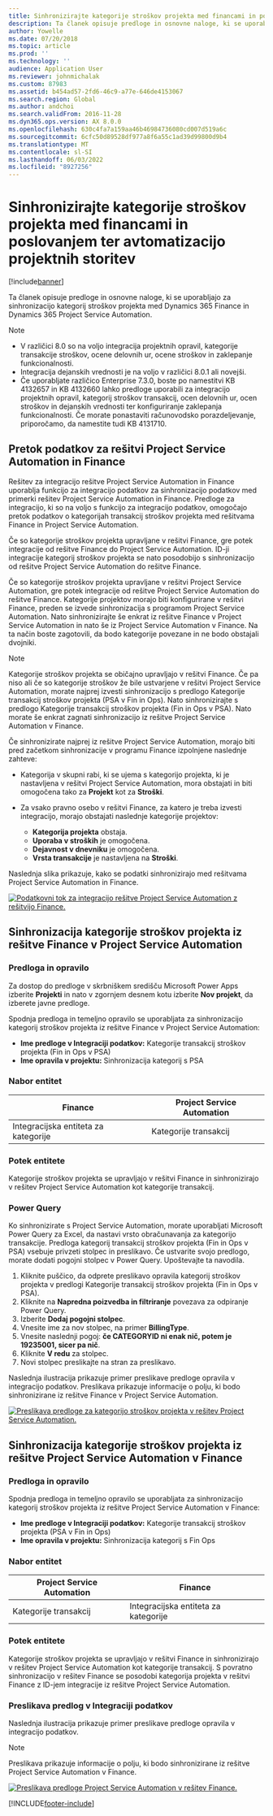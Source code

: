 ```yaml
---
title: Sinhronizirajte kategorije stroškov projekta med financami in poslovanjem ter avtomatizacijo projektnih storitev
description: Ta članek opisuje predloge in osnovne naloge, ki se uporabljajo za sinhronizacijo kategorij stroškov projekta med njimi Microsoft Dynamics 365 Finance in Dynamics 365 Project Service Automation.
author: Yowelle
ms.date: 07/20/2018
ms.topic: article
ms.prod: ''
ms.technology: ''
audience: Application User
ms.reviewer: johnmichalak
ms.custom: 87983
ms.assetid: b454ad57-2fd6-46c9-a77e-646de4153067
ms.search.region: Global
ms.author: andchoi
ms.search.validFrom: 2016-11-28
ms.dyn365.ops.version: AX 8.0.0
ms.openlocfilehash: 630c4fa7a159aa46b46984736080cd007d519a6c
ms.sourcegitcommit: 6cfc50d89528df977a8f6a55c1ad39d99800d9b4
ms.translationtype: MT
ms.contentlocale: sl-SI
ms.lasthandoff: 06/03/2022
ms.locfileid: "8927256"
---
```

# <a name="synchronize-project-expense-categories-between-finance-and-operations-and-project-service-automation"></a>Sinhronizirajte kategorije stroškov projekta med financami in poslovanjem ter avtomatizacijo projektnih storitev

[!include[banner](../includes/banner.md)]

Ta članek opisuje predloge in osnovne naloge, ki se uporabljajo za sinhronizacijo kategorij stroškov projekta med Dynamics 365 Finance in Dynamics 365 Project Service Automation.

> [!NOTE]
> - V različici 8.0 so na voljo integracija projektnih opravil, kategorije transakcije stroškov, ocene delovnih ur, ocene stroškov in zaklepanje funkcionalnosti.
> - Integracija dejanskih vrednosti je na voljo v različici 8.0.1 ali novejši.
> - Če uporabljate različico Enterprise 7.3.0, boste po namestitvi KB 4132657 in KB 4132660 lahko predloge uporabili za integracijo projektnih opravil, kategorij stroškov transakcij, ocen delovnih ur, ocen stroškov in dejanskih vrednosti ter konfiguriranje zaklepanja funkcionalnosti. Če morate ponastaviti računovodsko porazdeljevanje, priporočamo, da namestite tudi KB 4131710.

## <a name="data-flow-for-project-service-automation-and-finance"></a>Pretok podatkov za rešitvi Project Service Automation in Finance

Rešitev za integracijo rešitve Project Service Automation in Finance uporablja funkcijo za integracijo podatkov za sinhronizacijo podatkov med primerki rešitev Project Service Automation in Finance. Predloge za integracijo, ki so na voljo s funkcijo za integracijo podatkov, omogočajo pretok podatkov o kategorijah transakcij stroškov projekta med rešitvama Finance in Project Service Automation.

Če so kategorije stroškov projekta upravljane v rešitvi Finance, gre potek integracije od rešitve Finance do Project Service Automation. ID-ji integracije kategorij stroškov projekta se nato posodobijo s sinhronizacijo od rešitve Project Service Automation do rešitve Finance.

Če so kategorije stroškov projekta upravljane v rešitvi Project Service Automation, gre potek integracije od rešitve Project Service Automation do rešitve Finance. Kategorije projektov morajo biti konfigurirane v rešitvi Finance, preden se izvede sinhronizacija s programom Project Service Automation. Nato sinhronizirajte še enkrat iz rešitve Finance v Project Service Automation in nato še iz Project Service Automation v Finance. Na ta način boste zagotovili, da bodo kategorije povezane in ne bodo obstajali dvojniki.

> [!NOTE]
> Kategorije stroškov projekta se običajno upravljajo v rešitvi Finance. Če pa niso ali če so kategorije stroškov že bile ustvarjene v rešitvi Project Service Automation, morate najprej izvesti sinhronizacijo s predlogo Kategorije transakcij stroškov projekta (PSA v Fin in Ops). Nato sinhronizirajte s predlogo Kategorije transakcij stroškov projekta (Fin in Ops v PSA). Nato morate še enkrat zagnati sinhronizacijo iz rešitve Project Service Automation v Finance.
>
> Če sinhronizirate najprej iz rešitve Project Service Automation, morajo biti pred začetkom sinhronizacije v programu Finance izpolnjene naslednje zahteve:
>
> - Kategorija v skupni rabi, ki se ujema s kategorijo projekta, ki je nastavljena v rešitvi Project Service Automation, mora obstajati in biti omogočena tako za **Projekt** kot za **Stroški**.
> - Za vsako pravno osebo v rešitvi Finance, za katero je treba izvesti integracijo, morajo obstajati naslednje kategorije projektov:
>
>     - **Kategorija projekta** obstaja. 
>     - **Uporaba v stroških** je omogočena.
>     - **Dejavnost v dnevniku** je omogočena.
>     - **Vrsta transakcije** je nastavljena na **Stroški**.

Naslednja slika prikazuje, kako se podatki sinhronizirajo med rešitvama Project Service Automation in Finance.

[![Podatkovni tok za integracijo rešitve Project Service Automation z rešitvijo Finance.](./media/ProjectExpenseCategoriesFlow.png)](./media/ProjectExpenseCategoriesFlow.png)

## <a name="project-expense-category-synchronization-from-finance-to-project-service-automation"></a>Sinhronizacija kategorije stroškov projekta iz rešitve Finance v Project Service Automation

### <a name="template-and-task"></a>Predloga in opravilo

Za dostop do predloge v skrbniškem središču Microsoft Power Apps izberite **Projekti** in nato v zgornjem desnem kotu izberite **Nov projekt**, da izberete javne predloge.

Spodnja predloga in temeljno opravilo se uporabljata za sinhronizacijo kategorij stroškov projekta iz rešitve Finance v Project Service Automation:

- **Ime predloge v Integraciji podatkov:** Kategorije transakcij stroškov projekta (Fin in Ops v PSA)
- **Ime opravila v projektu:** Sinhronizacija kategorij s PSA

### <a name="entity-set"></a>Nabor entitet

| Finance                           | Project Service Automation |
|-----------------------------------|----------------------------|
| Integracijska entiteta za kategorije | Kategorije transakcij     |

### <a name="entity-flow"></a>Potek entitete

Kategorije stroškov projekta se upravljajo v rešitvi Finance in sinhronizirajo v rešitev Project Service Automation kot kategorije transakcij.

### <a name="power-query"></a>Power Query

Ko sinhronizirate s Project Service Automation, morate uporabljati Microsoft Power Query za Excel, da nastavi vrsto obračunavanja za kategorijo transakcije. Predloga kategorij transakcij stroškov projekta (Fin in Ops v PSA) vsebuje privzeti stolpec in preslikavo. Če ustvarite svojo predlogo, morate dodati pogojni stolpec v Power Query. Upoštevajte ta navodila.

1. Kliknite puščico, da odprete preslikavo opravila kategorij stroškov projekta v predlogi Kategorije transakcij stroškov projekta (Fin in Ops v PSA).
2. Kliknite na **Napredna poizvedba in filtriranje** povezava za odpiranje Power Query.
2. Izberite **Dodaj pogojni stolpec**.
3. Vnesite ime za nov stolpec, na primer **BillingType**.
4. Vnesite naslednji pogoj: **če CATEGORYID ni enak nič, potem je 19235001, sicer pa nič**.
5. Kliknite **V redu** za stolpec.
6. Novi stolpec preslikajte na stran za preslikavo.

Naslednja ilustracija prikazuje primer preslikave predloge opravila v integracijo podatkov. Preslikava prikazuje informacije o polju, ki bodo sinhronizirane iz rešitve Finance v Project Service Automation.

[![Preslikava predloge za kategorijo stroškov projekta v rešitev Project Service Automation.](./media/ProjectExpenseCategoriesToPSAMapping.jpg)](./media/ProjectExpenseCategoriesToPSAMapping.jpg)

## <a name="project-expense-category-synchronization-from-project-service-automation-to-finance"></a>Sinhronizacija kategorije stroškov projekta iz rešitve Project Service Automation v Finance

### <a name="template-and-task"></a>Predloga in opravilo

Spodnja predloga in temeljno opravilo se uporabljata za sinhronizacijo kategorij stroškov projekta iz rešitve Project Service Automation v Finance:

- **Ime predloge v Integraciji podatkov:** Kategorije transakcij stroškov projekta (PSA v Fin in Ops)
- **Ime opravila v projektu:** Sinhronizacija kategorij s Fin Ops

### <a name="entity-set"></a>Nabor entitet

| Project Service Automation | Finance                           |
|----------------------------|-----------------------------------|
| Kategorije transakcij     | Integracijska entiteta za kategorije |

### <a name="entity-flow"></a>Potek entitete

Kategorije stroškov projekta se upravljajo v rešitvi Finance in sinhronizirajo v rešitev Project Service Automation kot kategorije transakcij. S povratno sinhronizacijo v rešitev Finance se posodobi kategorija projekta v rešitvi Finance z ID-jem integracije iz rešitve Project Service Automation.

### <a name="template-mapping-in-data-integration"></a>Preslikava predlog v Integraciji podatkov

Naslednja ilustracija prikazuje primer preslikave predloge opravila v integracijo podatkov.

> [!NOTE]
> Preslikava prikazuje informacije o polju, ki bodo sinhronizirane iz rešitve Project Service Automation v Finance.

[![Preslikava predloge Project Service Automation v rešitev Finance.](./media/ProjectExpenseCategoriesToFinOpsMapping.jpg)](./media/ProjectExpenseCategoriesToFinOpsMapping.jpg)


[!INCLUDE[footer-include](../includes/footer-banner.md)]